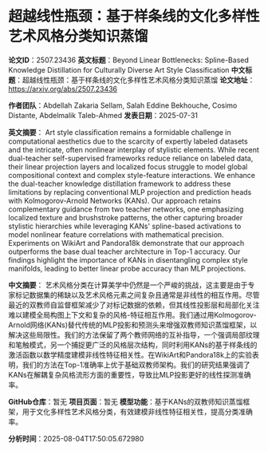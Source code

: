 # 超越线性瓶颈：基于样条线的文化多样性艺术风格分类知识蒸馏

**论文ID**：2507.23436
**英文标题**：Beyond Linear Bottlenecks: Spline-Based Knowledge Distillation for   Culturally Diverse Art Style Classification
**中文标题**：超越线性瓶颈：基于样条线的文化多样性艺术风格分类知识蒸馏
**论文地址**：https://arxiv.org/abs/2507.23436

**作者团队**：Abdellah Zakaria Sellam, Salah Eddine Bekhouche, Cosimo Distante, Abdelmalik Taleb-Ahmed
**发表日期**：2025-07-31

**英文摘要**：
Art style classification remains a formidable challenge in computational
aesthetics due to the scarcity of expertly labeled datasets and the intricate,
often nonlinear interplay of stylistic elements. While recent dual-teacher
self-supervised frameworks reduce reliance on labeled data, their linear
projection layers and localized focus struggle to model global compositional
context and complex style-feature interactions. We enhance the dual-teacher
knowledge distillation framework to address these limitations by replacing
conventional MLP projection and prediction heads with Kolmogorov-Arnold
Networks (KANs). Our approach retains complementary guidance from two teacher
networks, one emphasizing localized texture and brushstroke patterns, the other
capturing broader stylistic hierarchies while leveraging KANs' spline-based
activations to model nonlinear feature correlations with mathematical
precision. Experiments on WikiArt and Pandora18k demonstrate that our approach
outperforms the base dual teacher architecture in Top-1 accuracy. Our findings
highlight the importance of KANs in disentangling complex style manifolds,
leading to better linear probe accuracy than MLP projections.

**中文摘要**：
艺术风格分类在计算美学中仍然是一个严峻的挑战，这主要是由于专家标记数据集的稀缺以及艺术风格元素之间复杂且通常是非线性的相互作用。尽管最近的双教师自监督框架减少了对标记数据的依赖，但其线性投影层和局部化关注难以建模全局构图上下文和复杂的风格-特征相互作用。我们通过用Kolmogorov-Arnold网络(KANs)替代传统的MLP投影和预测头来增强双教师知识蒸馏框架，以解决这些局限性。我们的方法保留了两个教师网络的互补指导，一个强调局部纹理和笔触模式，另一个捕捉更广泛的风格层次结构，同时利用KANs的基于样条线的激活函数以数学精度建模非线性特征相关性。在WikiArt和Pandora18k上的实验表明，我们的方法在Top-1准确率上优于基础双教师架构。我们的研究结果强调了KANs在解耦复杂风格流形方面的重要性，导致比MLP投影更好的线性探测准确率。

**GitHub仓库**：暂无
**项目页面**：暂无
**模型功能**：基于KANs的双教师知识蒸馏框架，用于文化多样性艺术风格分类，有效建模非线性特征相关性，提高分类准确率。

**分析时间**：2025-08-04T17:50:05.672980
